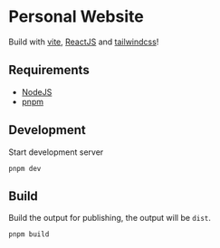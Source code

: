 # Personal Website

Build with [vite](https://vitejs.dev), [ReactJS](https://reactjs.org) and [tailwindcss](https://tailwindcss.com)!

## Requirements

  - [NodeJS](https://nodejs.dev)
  - [pnpm](https://pnpm.io)

## Development

Start development server

```
pnpm dev
```

## Build

Build the output for publishing, the output will be `dist`.

```
pnpm build
```
